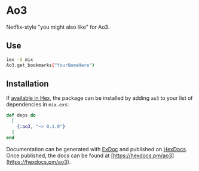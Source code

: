 # Ao3

Netflix-style "you might also like" for Ao3.

## Use

```bash
iex -S mix
Ao3.get_bookmarks("YourNameHere")
```

## Installation

If [available in Hex](https://hex.pm/docs/publish), the package can be installed
by adding `ao3` to your list of dependencies in `mix.exs`:

```elixir
def deps do
  [
    {:ao3, "~> 0.1.0"}
  ]
end
```

Documentation can be generated with [ExDoc](https://github.com/elixir-lang/ex_doc)
and published on [HexDocs](https://hexdocs.pm). Once published, the docs can
be found at [https://hexdocs.pm/ao3](https://hexdocs.pm/ao3).

